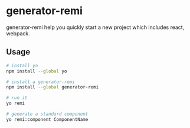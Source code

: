 # generator-remi
generator-remi help you quickly start a new project which includes react, webpack.


## Usage
```bash
# install yo
npm install --global yo

# install a generator-remi
npm install --global generator-remi

# run it
yo remi

# generate a standard component
yo remi:component ComponentName
```


